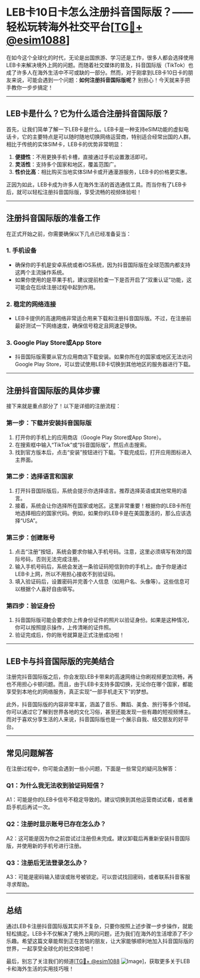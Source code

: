 # LEB卡10日卡怎么注册抖音国际版？——轻松玩转海外社交平台[[TG💪+ @esim1088](https://t.me/s/esim1088)]

在如今这个全球化的时代，无论是出国旅游、学习还是工作，很多人都会选择使用LEB卡来解决境外上网的问题。而随着社交媒体的普及，抖音国际版（TikTok）也成了许多人在海外生活中不可或缺的一部分。然而，对于刚拿到LEB卡10日卡的朋友来说，可能会遇到一个问题：**如何注册抖音国际版呢？** 别担心！今天就来手把手教你一步步搞定！

---

## **LEB卡是什么？它为什么适合注册抖音国际版？**

首先，让我们简单了解一下LEB卡是什么。LEB卡是一种支持eSIM功能的虚拟电话卡，它的主要特点是可以随时随地切换网络运营商，特别适合经常出国的人群。相比于传统的实体SIM卡，LEB卡的优势非常明显：

1. **便捷性**：不用更换手机卡槽，直接通过手机设置激活即可。
2. **灵活性**：支持多个国家和地区，覆盖范围广。
3. **性价比高**：相比购买当地实体SIM卡或开通漫游服务，LEB卡的价格更实惠。

正因为如此，LEB卡成为许多人在海外生活的首选通信工具。而当你有了LEB卡后，就可以轻松注册抖音国际版，享受流畅的视频体验啦！

---

## **注册抖音国际版的准备工作**

在正式开始之前，你需要确保以下几点已经准备妥当：

### **1. 手机设备**
- 确保你的手机是安卓系统或者iOS系统，因为抖音国际版在全球范围内都支持这两个主流操作系统。
- 如果你使用的是苹果手机，建议提前检查一下是否开启了“双重认证”功能，这可能会在后续注册过程中起到作用。

### **2. 稳定的网络连接**
- LEB卡提供的高速网络非常适合用来下载和注册抖音国际版。不过，在注册前最好测试一下网络速度，确保信号稳定且网速足够快。

### **3. Google Play Store或App Store**
- 抖音国际版需要从官方应用商店下载安装。如果你所在的国家或地区无法访问Google Play Store，可以尝试使用LEB卡切换到其他地区的服务器进行下载。

---

## **注册抖音国际版的具体步骤**

接下来就是重点部分了！以下是详细的注册流程：

### **第一步：下载并安装抖音国际版**
1. 打开你的手机上的应用商店（Google Play Store或App Store）。
2. 在搜索框中输入“TikTok”或“抖音国际版”，然后点击搜索。
3. 找到官方版本后，点击“安装”按钮进行下载。下载完成后，打开应用图标进入主界面。

### **第二步：选择语言和国家**
1. 打开抖音国际版后，系统会提示你选择语言。推荐选择英语或其他常用的语言。
2. 接着，系统会让你选择所在国家或地区。这里非常重要！根据你的LEB卡所在地选择相应的国家代码。例如，如果你的LEB卡是在美国激活的，那么应该选择“USA”。

### **第三步：创建账号**
1. 点击“注册”按钮，系统会要求你输入手机号码。注意，这里必须填写有效的国际号码，否则无法完成注册。
2. 输入手机号码后，系统会发送一条验证码短信到你的手机上。由于你是通过LEB卡上网，所以不用担心接收不到验证码。
3. 填入验证码后，设置密码并完善个人信息（如用户名、头像等）。这些信息可以根据个人喜好自由填写。

### **第四步：验证身份**
1. 抖音国际版可能会要求你上传身份证件的照片以验证身份。如果是这种情况，你可以按照提示操作，上传清晰的证件照。
2. 验证完成后，你的账号就算是正式注册成功啦！

---

## **LEB卡与抖音国际版的完美结合**

注册完抖音国际版之后，你会发现LEB卡带来的高速网络让你刷视频更加流畅，再也不用担心卡顿问题。而且，由于LEB卡支持多国切换，无论你在哪个国家，都能享受到本地化的网络服务，真正实现“一部手机走天下”的梦想。

此外，抖音国际版的内容非常丰富，涵盖了音乐、舞蹈、美食、旅行等多个领域。你可以通过它了解到世界各地的文化习俗，甚至还能发现一些有趣的短视频博主。而对于喜欢分享生活的人来说，抖音国际版也是一个展示自我、结交朋友的好平台。

---

## **常见问题解答**

在注册过程中，你可能会遇到一些小问题，下面是一些常见的疑问及解答：

### **Q1：为什么我无法收到验证码短信？**
A1：可能是你的LEB卡信号不稳定导致的。建议切换到其他运营商试试看，或者重启手机后再试一次。

### **Q2：注册时显示账号已存在怎么办？**
A2：这可能是因为你之前尝试过注册但未完成。建议卸载后再重新安装抖音国际版，并使用新的手机号进行注册。

### **Q3：注册后无法登录怎么办？**
A3：可能是密码输入错误或账号被锁定。可以尝试找回密码，或者联系抖音客服寻求帮助。

---

## **总结**

通过LEB卡注册抖音国际版其实并不复杂，只要你按照上述步骤一步步操作，就能轻松搞定。LEB卡不仅解决了境外上网的问题，还为我们在海外的生活增添了不少乐趣。希望这篇文章能帮到正在苦恼的朋友，让大家能够顺利地加入抖音国际版的世界，一起享受全球化的社交体验吧！

最后，别忘了关注我们的频道[[TG💪+ @esim1088](https://t.me/s/esim1088) ![Image](https://i.postimg.cc/4NQfJmqS/Snipaste-2025-05-13-00-14-12.png)]，获取更多关于LEB卡和海外生活的实用技巧哦！